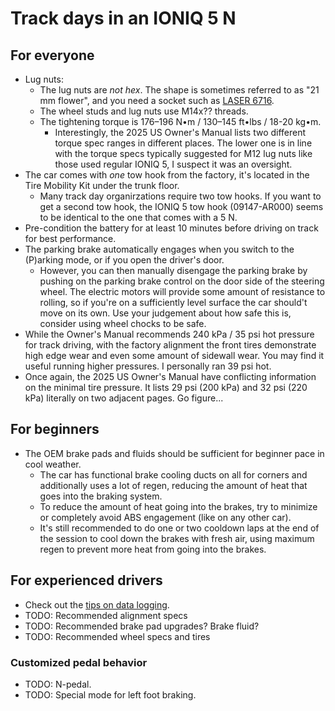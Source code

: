 # Track days in an IONIQ 5 N

## For everyone

* Lug nuts:
  * The lug nuts are *not hex*. The shape is sometimes referred to as "21 mm flower", and you need a
    socket such as [LASER 6716](https://www.amazon.com/dp/B01N7WMSX1).
  * The wheel studs and lug nuts use M14x?? threads.
  * The tightening torque is 176–196 N•m / 130–145 ft•lbs / 18-20 kg•m.
    * Interestingly, the 2025 US Owner's Manual lists two different torque spec ranges in different
      places. The lower one is in line with the torque specs typically suggested for M12 lug nuts
      like those used regular IONIQ 5, I suspect it was an oversight.
* The car comes with *one* tow hook from the factory, it's located in the Tire Mobility Kit under
  the trunk floor.
  * Many track day organirzations require two tow hooks. If you want to get a second tow hook,
    the IONIQ 5 tow hook (09147-AR000) seems to be identical to the one that comes with a 5 N.
* Pre-condition the battery for at least 10 minutes before driving on track for best performance.
* The parking brake automatically engages when you switch to the (P)arking mode, or if you open the
  driver's door.
  * However, you can then manually disengage the parking brake by pushing on the parking brake
    control on the door side of the steering wheel. The electric motors will provide some amount of
    resistance to rolling, so if you're on a sufficiently level surface the car should't move on its
    own. Use your judgement about how safe this is, consider using wheel chocks to be safe.
* While the Owner's Manual recommends 240 kPa / 35 psi hot pressure for track driving, with the
  factory alignment the front tires demonstrate high edge wear and even some amount of sidewall
  wear. You may find it useful running higher pressures. I personally ran 39 psi hot.
* Once again, the 2025 US Owner's Manual have conflicting information on the minimal tire pressure.
  It lists 29 psi (200 kPa) and 32 psi (220 kPa) literally on two adjacent pages. Go figure...

## For beginners

* The OEM brake pads and fluids should be sufficient for beginner pace in cool weather.
  * The car has functional brake cooling ducts on all for corners and additionally uses a lot of
    regen, reducing the amount of heat that goes into the braking system.
  * To reduce the amount of heat going into the brakes, try to minimize or completely avoid ABS
    engagement (like on any other car).
  * It's still recommended to do one or two cooldown laps at the end of the session to cool down the
    brakes with fresh air, using maximum regen to prevent more heat from going into the brakes.

## For experienced drivers

* Check out the [tips on data logging](data_logging.md).
* TODO: Recommended alignment specs
* TODO: Recommended brake pad upgrades? Brake fluid?
* TODO: Recommended wheel specs and tires

### Customized pedal behavior

* TODO: N-pedal.
* TODO: Special mode for left foot braking.
